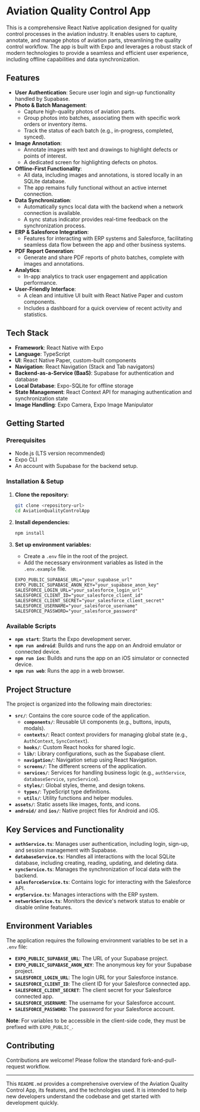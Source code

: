 # Aviation Quality Control App

This is a comprehensive React Native application designed for quality control processes in the aviation industry. It enables users to capture, annotate, and manage photos of aviation parts, streamlining the quality control workflow. The app is built with Expo and leverages a robust stack of modern technologies to provide a seamless and efficient user experience, including offline capabilities and data synchronization.

## Features

- **User Authentication**: Secure user login and sign-up functionality handled by Supabase.
- **Photo & Batch Management**: 
    - Capture high-quality photos of aviation parts.
    - Group photos into batches, associating them with specific work orders or inventory items.
    - Track the status of each batch (e.g., in-progress, completed, synced).
- **Image Annotation**: 
    - Annotate images with text and drawings to highlight defects or points of interest.
    - A dedicated screen for highlighting defects on photos.
- **Offline-First Functionality**: 
    - All data, including images and annotations, is stored locally in an SQLite database.
    - The app remains fully functional without an active internet connection.
- **Data Synchronization**: 
    - Automatically syncs local data with the backend when a network connection is available.
    - A sync status indicator provides real-time feedback on the synchronization process.
- **ERP & Salesforce Integration**: 
    - Features for interacting with ERP systems and Salesforce, facilitating seamless data flow between the app and other business systems.
- **PDF Report Generation**: 
    - Generate and share PDF reports of photo batches, complete with images and annotations.
- **Analytics**: 
    - In-app analytics to track user engagement and application performance.
- **User-Friendly Interface**: 
    - A clean and intuitive UI built with React Native Paper and custom components.
    - Includes a dashboard for a quick overview of recent activity and statistics.

## Tech Stack

- **Framework**: React Native with Expo
- **Language**: TypeScript
- **UI**: React Native Paper, custom-built components
- **Navigation**: React Navigation (Stack and Tab navigators)
- **Backend-as-a-Service (BaaS)**: Supabase for authentication and database
- **Local Database**: Expo-SQLite for offline storage
- **State Management**: React Context API for managing authentication and synchronization state
- **Image Handling**: Expo Camera, Expo Image Manipulator

## Getting Started

### Prerequisites

- Node.js (LTS version recommended)
- Expo CLI
- An account with Supabase for the backend setup.

### Installation & Setup

1. **Clone the repository:**
   ```bash
   git clone <repository-url>
   cd AviationQualityControlApp
   ```

2. **Install dependencies:**
   ```bash
   npm install
   ```

3. **Set up environment variables:**
   - Create a `.env` file in the root of the project.
   - Add the necessary environment variables as listed in the `.env.example` file.

   ```
   EXPO_PUBLIC_SUPABASE_URL="your_supabase_url"
   EXPO_PUBLIC_SUPABASE_ANON_KEY="your_supabase_anon_key"
   SALESFORCE_LOGIN_URL="your_salesforce_login_url"
   SALESFORCE_CLIENT_ID="your_salesforce_client_id"
   SALESFORCE_CLIENT_SECRET="your_salesforce_client_secret"
   SALESFORCE_USERNAME="your_salesforce_username"
   SALESFORCE_PASSWORD="your_salesforce_password"
   ```

### Available Scripts

- **`npm start`**: Starts the Expo development server.
- **`npm run android`**: Builds and runs the app on an Android emulator or connected device.
- **`npm run ios`**: Builds and runs the app on an iOS simulator or connected device.
- **`npm run web`**: Runs the app in a web browser.

## Project Structure

The project is organized into the following main directories:

- **`src/`**: Contains the core source code of the application.
  - **`components/`**: Reusable UI components (e.g., buttons, inputs, modals).
  - **`contexts/`**: React context providers for managing global state (e.g., `AuthContext`, `SyncContext`).
  - **`hooks/`**: Custom React hooks for shared logic.
  - **`lib/`**: Library configurations, such as the Supabase client.
  - **`navigation/`**: Navigation setup using React Navigation.
  - **`screens/`**: The different screens of the application.
  - **`services/`**: Services for handling business logic (e.g., `authService`, `databaseService`, `syncService`).
  - **`styles/`**: Global styles, theme, and design tokens.
  - **`types/`**: TypeScript type definitions.
  - **`utils/`**: Utility functions and helper modules.
- **`assets/`**: Static assets like images, fonts, and icons.
- **`android/`** and **`ios/`**: Native project files for Android and iOS.

## Key Services and Functionality

- **`authService.ts`**: Manages user authentication, including login, sign-up, and session management with Supabase.
- **`databaseService.ts`**: Handles all interactions with the local SQLite database, including creating, reading, updating, and deleting data.
- **`syncService.ts`**: Manages the synchronization of local data with the backend.
- **`salesforceService.ts`**: Contains logic for interacting with the Salesforce API.
- **`erpService.ts`**: Manages interactions with the ERP system.
- **`networkService.ts`**: Monitors the device's network status to enable or disable online features.

## Environment Variables

The application requires the following environment variables to be set in a `.env` file:

- **`EXPO_PUBLIC_SUPABASE_URL`**: The URL of your Supabase project.
- **`EXPO_PUBLIC_SUPABASE_ANON_KEY`**: The anonymous key for your Supabase project.
- **`SALESFORCE_LOGIN_URL`**: The login URL for your Salesforce instance.
- **`SALESFORCE_CLIENT_ID`**: The client ID for your Salesforce connected app.
- **`SALESFORCE_CLIENT_SECRET`**: The client secret for your Salesforce connected app.
- **`SALESFORCE_USERNAME`**: The username for your Salesforce account.
- **`SALESFORCE_PASSWORD`**: The password for your Salesforce account.

**Note**: For variables to be accessible in the client-side code, they must be prefixed with `EXPO_PUBLIC_`.

## Contributing

Contributions are welcome! Please follow the standard fork-and-pull-request workflow.

---
This `README.md` provides a comprehensive overview of the Aviation Quality Control App, its features, and the technologies used. It is intended to help new developers understand the codebase and get started with development quickly.
